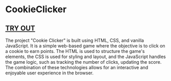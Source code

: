 # CookieClicker
## [TRY OUT](https://zibi95.github.io/CookieClicker/)

The project "Cookie Clicker" is built using HTML, CSS, and vanilla JavaScript.
It is a simple web-based game where the objective is to click on a cookie to earn points.
The HTML is used to structure the game's elements, the CSS is used for styling and layout,
and the JavaScript handles the game logic, such as tracking the number of clicks, updating the score.
The combination of these technologies allows for an interactive and enjoyable user experience in the browser.
